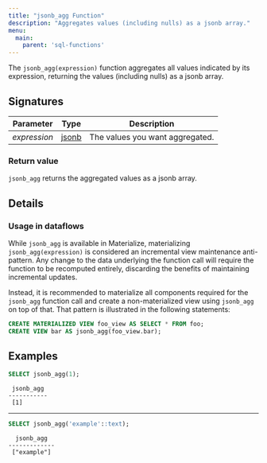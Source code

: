```yaml
---
title: "jsonb_agg Function"
description: "Aggregates values (including nulls) as a jsonb array."
menu:
  main:
    parent: 'sql-functions'
---
```


The `jsonb_agg(expression)` function aggregates all values indicated by its expression,
returning the values (including nulls) as a jsonb array.

## Signatures

Parameter | Type | Description
----------|------|------------
_expression_ | [jsonb](../../types) | The values you want aggregated.

### Return value

`jsonb_agg` returns the aggregated values as a jsonb array.

## Details

### Usage in dataflows

While `jsonb_agg` is available in Materialize, materializing `jsonb_agg(expression)`
is considered an incremental view maintenance anti-pattern. Any change to the data
underlying the function call will require the function to be recomputed entirely,
discarding the benefits of maintaining incremental updates.

Instead, it is recommended to materialize all components required for the `jsonb_agg`
function call and create a non-materialized view using `jsonb_agg` on top of
that. That pattern is illustrated in the following statements:

```sql
CREATE MATERIALIZED VIEW foo_view AS SELECT * FROM foo;
CREATE VIEW bar AS jsonb_agg(foo_view.bar);
```

## Examples

```sql
SELECT jsonb_agg(1);
```
```nofmt
 jsonb_agg
-----------
 [1]
```
<hr/>

```sql
SELECT jsonb_agg('example'::text);
```
```nofmt
  jsonb_agg
-------------
 ["example"]
```

